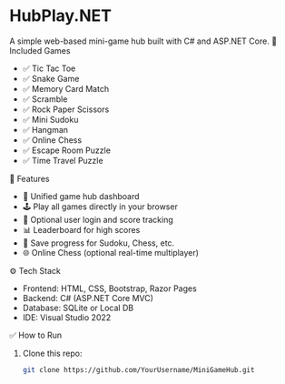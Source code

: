 # HubPlay.NET

A simple web-based mini-game hub built with C# and ASP.NET Core.
📌 Included Games

- ✅ Tic Tac Toe
- ✅ Snake Game
- ✅ Memory Card Match
- ✅ Scramble
- ✅ Rock Paper Scissors
- ✅ Mini Sudoku
- ✅ Hangman
- ✅ Online Chess
- ✅ Escape Room Puzzle
- ✅ Time Travel Puzzle

🚀 Features

- 🧩 Unified game hub dashboard
- 🕹️ Play all games directly in your browser
- 👥 Optional user login and score tracking
- 📊 Leaderboard for high scores
- 💾 Save progress for Sudoku, Chess, etc.
- 🌐 Online Chess (optional real-time multiplayer)

⚙️ Tech Stack

- Frontend: HTML, CSS, Bootstrap, Razor Pages
- Backend: C# (ASP.NET Core MVC)
- Database: SQLite or Local DB
- IDE: Visual Studio 2022

✅ How to Run

1. Clone this repo:
   ```bash
   git clone https://github.com/YourUsername/MiniGameHub.git
